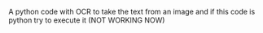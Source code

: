 A python code with OCR to take the text from an image and if this code is python try to execute it (NOT WORKING NOW)
